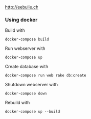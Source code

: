 http://eebulle.ch


### Using docker

Build with

```
docker-compose build
```

Run webserver with

```
docker-compose up
```

Create database with

```
docker-compose run web rake db:create
```

Shutdown webserver with

```
docker-compose down
```

Rebuild with

```
docker-compose up --build
```